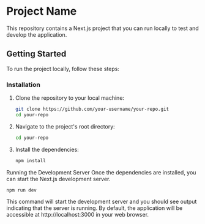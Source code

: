 # Project Name

This repository contains a Next.js project that you can run locally to test and develop the application.

## Getting Started

To run the project locally, follow these steps:

### Installation

1. Clone the repository to your local machine:

   ```bash
   git clone https://github.com/your-username/your-repo.git
   cd your-repo
   ```

2. Navigate to the project's root directory:

   ```bash
   cd your-repo
   ```

3. Install the dependencies:
   ```bash
   npm install
   ```

Running the Development Server
Once the dependencies are installed, you can start the Next.js development server.

   ```bash
   npm run dev
   ```

This command will start the development server and you should see output indicating that the server is running. By default, the application will be accessible at http://localhost:3000 in your web browser.
